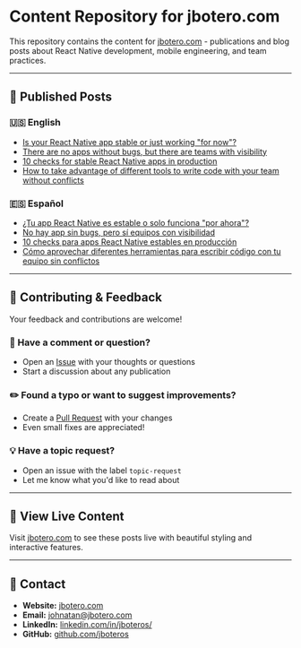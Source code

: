 # Content Repository for jbotero.com

This repository contains the content for [jbotero.com](https://jbotero.com) - publications and blog posts about React Native development, mobile engineering, and team practices.

---

## 📝 Published Posts

### 🇺🇸 English

- [Is your React Native app stable or just working "for now"?](https://jbotero.com/en/projects/is-your-react-native-app-stable-or-just-working-for-now)
- [There are no apps without bugs, but there are teams with visibility](https://jbotero.com/en/projects/there-are-no-apps-without-bugs-but-there-are-teams-with-visibility)
- [10 checks for stable React Native apps in production](https://jbotero.com/en/projects/10-checks-for-stable-react-native-apps-in-production)
- [How to take advantage of different tools to write code with your team without conflicts](https://jbotero.com/en/projects/how-to-take-advantage-of-different-tools-to-write-code-with-your-team-without-conflicts)

### 🇪🇸 Español

- [¿Tu app React Native es estable o solo funciona "por ahora"?](https://jbotero.com/es/projects/tu-app-react-native-es-estable-o-solo-funciona-por-ahora)
- [No hay app sin bugs, pero sí equipos con visibilidad](https://jbotero.com/es/projects/no-hay-app-sin-bugs-pero-si-equipos-con-visibilidad)
- [10 checks para apps React Native estables en producción](https://jbotero.com/es/projects/10-checks-para-apps-react-native-estables-en-produccion)
- [Cómo aprovechar diferentes herramientas para escribir código con tu equipo sin conflictos](https://jbotero.com/es/projects/como-aprovechar-diferentes-herramientas-para-escribir-codigo-con-tu-equipo-sin-conflictos)

---

## 🤝 Contributing & Feedback

Your feedback and contributions are welcome!

### 💬 Have a comment or question?
- Open an [Issue](../../issues) with your thoughts or questions
- Start a discussion about any publication

### ✏️ Found a typo or want to suggest improvements?
- Create a [Pull Request](../../pulls) with your changes
- Even small fixes are appreciated!

### 💡 Have a topic request?
- Open an issue with the label `topic-request`
- Let me know what you'd like to read about

---

## 🚀 View Live Content

Visit [jbotero.com](https://jbotero.com) to see these posts live with beautiful styling and interactive features.

---

## 📧 Contact

- **Website:** [jbotero.com](https://jbotero.com)
- **Email:** johnatan@jbotero.com
- **LinkedIn:** [linkedin.com/in/jboteros/](https://www.linkedin.com/in/jboteros/)
- **GitHub:** [github.com/jboteros](https://github.com/jboteros)
